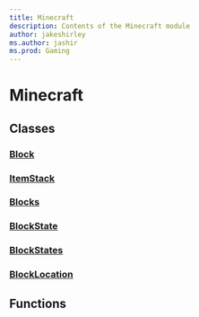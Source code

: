 ```yaml
---
title: Minecraft
description: Contents of the Minecraft module
author: jakeshirley
ms.author: jashir
ms.prod: Gaming
---
```

# Minecraft

## Classes
### [Block]("Block.md")

### [ItemStack]("ItemStack.md")

### [Blocks]("Blocks.md")

### [BlockState]("BlockState.md")

### [BlockStates]("BlockStates.md")

### [BlockLocation]("BlockLocation.md")


## Functions
